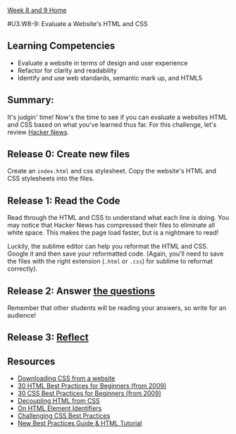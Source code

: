 [Week 8 and 9 Home](../../)

#U3.W8-9: Evaluate a Website's HTML and CSS

## Learning Competencies
- Evaluate a website in terms of design and user experience
- Refactor for clarity and readability
- Identify and use web standards, semantic mark up, and HTML5

## Summary:
It's judgin' time!  Now's the time to see if you can evaluate a websites HTML and CSS based on what you've learned thus far. For this challenge, let's review [Hacker News](https://news.ycombinator.com/news). 

## Release 0: Create new files
Create an `index.html` and css stylesheet. Copy the website's HTML and CSS stylesheets into the files. 

## Release 1: Read the Code
Read through the HTML and CSS to understand what each line is doing.  You may notice that Hacker News has compressed their files to eliminate all white space.  This makes the page load faster, but is a nightmare to read!

Luckily, the sublime editor can help you reformat the HTML and CSS.  Google it and then save your reformatted code.  (Again, you'll need to save the files with the right extension (`.html` or `.css`) for sublime to reformat correctly).

## Release 2: Answer [the questions](my_solution.md)
Remember that other students will be reading your answers, so write for an audience!

## Release 3: [Reflect](https://github.com/Devbootcamp/phase-0-handbook/blob/master/coding-references/reflection-guidelines.md)


## Resources
- [Downloading CSS from a website](http://www.cssbasics.com/download-css-styles-from-a-website/)
- [30 HTML Best Practices for Beginners (from 2009)](http://net.tutsplus.com/tutorials/html-css-techniques/30-html-best-practices-for-beginners/)
- [30 CSS Best Practices for Beginners (from 2009)](http://net.tutsplus.com/tutorials/html-css-techniques/30-css-best-practices-for-beginners/)
- [Decoupling HTML from CSS](http://coding.smashingmagazine.com/2012/04/20/decoupling-html-from-css/)
- [On HTML Element Identifiers](http://nefariousdesigns.co.uk/on-html-element-identifiers.html)
- [Challenging CSS Best Practices](http://coding.smashingmagazine.com/2013/10/21/challenging-css-best-practices-atomic-approach/)
- [New Best Practices Guide & HTML Tutorial](https://www.layar.com/news/blog/2013/04/17/new-best-practices-html-tutorial/) 
